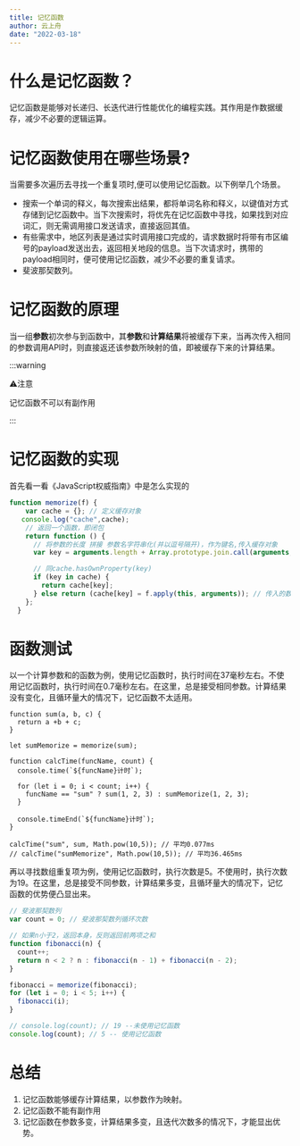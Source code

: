 ```yaml
---
title: 记忆函数
author: 云上舟
date: "2022-03-18"
---
```


# 什么是记忆函数？

  记忆函数是能够对长递归、长迭代进行性能优化的编程实践。其作用是作数据缓存，减少不必要的逻辑运算。



# 记忆函数使用在哪些场景?

   当需要多次遍历去寻找一个重复项时,便可以使用记忆函数。以下例举几个场景。

- 搜索一个单词的释义，每次搜索出结果，都将单词名称和释义，以键值对方式存储到记忆函数中。当下次搜索时，将优先在记忆函数中寻找，如果找到对应词汇，则无需调用接口发送请求，直接返回其值。
- 有些需求中，地区列表是通过实时调用接口完成的，请求数据时将带有市区编号的payload发送出去，返回相关地段的信息。当下次请求时，携带的payload相同时，便可使用记忆函数，减少不必要的重复请求。
- 斐波那契数列。



# 记忆函数的原理

  当一组**参数**初次参与到函数中，其**参数**和**计算结果**将被缓存下来，当再次传入相同的参数调用API时，则直接返还该参数所映射的值，即被缓存下来的计算结果。

:::warning

:warning:注意

记忆函数不可以有副作用

:::



# 记忆函数的实现

  首先看一看《JavaScript权威指南》中是怎么实现的

```javascript
function memorize(f) {
    var cache = {}; // 定义缓存对象
   console.log("cache",cache);
    // 返回一个函数，即闭包
    return function () {
      // 将参数的长度 拼接 参数名字符串化(并以逗号隔开)，作为键名,传入缓存对象
      var key = arguments.length + Array.prototype.join.call(arguments, ",");

      // 同cache.hasOwnProperty(key)
      if (key in cache) {
        return cache[key];
      } else return (cache[key] = f.apply(this, arguments)); // 传入的数组或类数组,里面的元素将会被一一传入
    };
  }
```





# 函数测试

   以一个计算参数和的函数为例，使用记忆函数时，执行时间在37毫秒左右。不使用记忆函数时，执行时间在0.7毫秒左右。在这里，总是接受相同参数。计算结果没有变化，且循环量大的情况下，记忆函数不太适用。

```
function sum(a, b, c) {
  return a +b + c;
}

let sumMemorize = memorize(sum);

function calcTime(funcName, count) {
  console.time(`${funcName}计时`);

  for (let i = 0; i < count; i++) {
    funcName == "sum" ? sum(1, 2, 3) : sumMemorize(1, 2, 3);
  }

  console.timeEnd(`${funcName}计时`);
}

calcTime("sum", sum, Math.pow(10,5)); // 平均0.077ms
// calcTime("sumMemorize", Math.pow(10,5)); // 平均36.465ms

```



再以寻找数组重复项为例，使用记忆函数时，执行次数是5。不使用时，执行次数为19。在这里，总是接受不同参数，计算结果多变，且循环量大的情况下，记忆函数的优势便凸显出来。

```javascript
// 斐波那契数列
var count = 0; // 斐波那契数列循环次数

// 如果n小于2，返回本身，反则返回前两项之和
function fibonacci(n) {
  count++;
  return n < 2 ? n : fibonacci(n - 1) + fibonacci(n - 2);
}

fibonacci = memorize(fibonacci);
for (let i = 0; i < 5; i++) {
  fibonacci(i);
}

// console.log(count); // 19 --未使用记忆函数
console.log(count); // 5 -- 使用记忆函数

```





# 总结

1.   记忆函数能够缓存计算结果，以参数作为映射。
2.   记忆函数不能有副作用
3.   记忆函数在参数多变，计算结果多变，且迭代次数多的情况下，才能显出优势。
